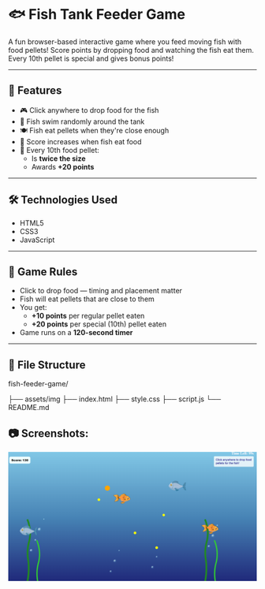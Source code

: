 # 🐟 Fish Tank Feeder Game

A fun browser-based interactive game where you feed moving fish with food pellets! Score points by dropping food and watching the fish eat them. Every 10th pellet is special and gives bonus points!

---

## 🚀 Features

- 🎮 Click anywhere to drop food for the fish  
- 🐠 Fish swim randomly around the tank  
- 🍽️ Fish eat pellets when they're close enough  
- 💯 Score increases when fish eat food  
- 🌟 Every 10th food pellet:  
  - Is **twice the size**  
  - Awards **+20 points**

---

## 🛠️ Technologies Used

- HTML5  
- CSS3  
- JavaScript  

---

## 📝 Game Rules

- Click to drop food — timing and placement matter  
- Fish will eat pellets that are close to them  
- You get:  
  - **+10 points** per regular pellet eaten  
  - **+20 points** per special (10th) pellet eaten  
- Game runs on a **120-second timer**

---

## 📁 File Structure

fish-feeder-game/

├── assets/img
├── index.html
├── style.css
├── script.js
└── README.md

## 📷 Screenshots:

![Screenshot](./assets/img/Fish-Tank-Feeder-Game.png)
